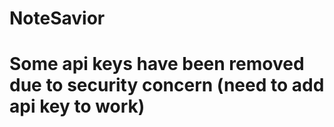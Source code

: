 # NoteSavior
# Some api keys have been removed due to security concern (need to add api key to work)

